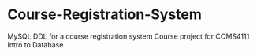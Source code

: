 # Course-Registration-System
MySQL DDL for a course registration system
Course project for COMS4111 Intro to Database
